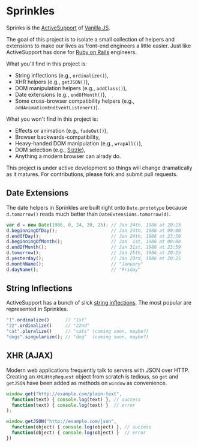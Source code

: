 Sprinkles
=========

Sprinks is the [ActiveSupport][as] of [Vanilla JS][vjs].

The goal of this project is to isolate a small collection of helpers and extensions to make our lives as front-end engineers a little easier. Just like ActiveSupport has done for [Ruby on Rails][ror] engineers.

What you'll find in this project is:

* String inflections (e.g., `ordinalize()`),
* XHR helpers (e.g., `getJSON()`),
* DOM manipulation helpers (e.g., `addClass()`),
* Date extensions (e.g., `endOfMonth()`),
* Some cross-browser compatibility helpers (e.g., `addAnimationEndEventListener()`).

What you won't find in this project is:

* Effects or animation (e.g., `fadeOut()`),
* Browser backwards-compatibility,
* Heavy-handed DOM manipulation (e.g., `wrapAll()`),
* DOM selection (e.g., [Sizzle][siz]),
* Anything a modern browser can alrady do.

This project is under active development so things will change dramatically as it matures. For contributions, please fork and submit pull requests.

[as]:  https://github.com/rails/rails/tree/master/activesupport
[vjs]: http://vanilla-js.com
[ror]: http://rubyonrails.org
[siz]: http://sizzlejs.com

## Date Extensions

The date helpers in Sprinkles are built right onto `Date.prototype` because `d.tomorrow()` reads much better than `DateExtensions.tomorrow(d)`.

``` js
var d = new Date(1986, 0, 24, 20, 25); // Jan 24th, 1986 at 20:25
d.beginningOfDay();                    // Jan 24th, 1986 at 00:00
d.endOfDay();                          // Jan 24th, 1986 at 23:59
d.beginningOfMonth();                  // Jan  1st, 1986 at 00:00
d.endOfMonth();                        // Jan 31st, 1986 at 23:59
d.tomorrow();                          // Jan 25th, 1986 at 20:25
d.yesterday();                         // Jan 23rd, 1986 at 20:25
d.monthName();                         // "January"
d.dayName();                           // "Friday"
```

## String Inflections

ActiveSupport has a bunch of slick [string inflections][inf]. The most popular are represented in Sprinkles.

``` js
"1".ordinalize()      // "1st"
"22".ordinalize()     // "22nd"
"cat".pluralize()     // "cats" (coming soon, maybe?)
"dogs".singularize(); // "dog"  (coming soon, maybe?)
```

[inf]: http://api.rubyonrails.org/classes/ActiveSupport/Inflector.html

## XHR (AJAX)

Modern web applications frequently talk to servers with JSON over HTTP. Creating an `XMLHttpRequest` object from scratch is tedious, so `get` and `getJSON` have been added as methods on `window` as convenience.

``` js
window.get("http://example.com/plain-text",
  function(text) { console.log(text) }, // success
  function(text) { console.log(text) }  // error
);

window.getJSON("http://example.com/json",
  function(object) { console.log(object) }, // success
  function(object) { console.log(object) }  // error
})
```
